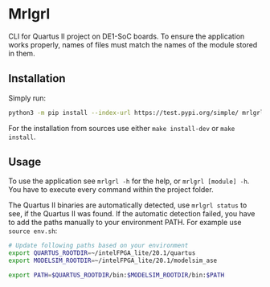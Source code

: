 # Mrlgrl
CLI for Quartus II project on DE1-SoC boards.
To ensure the application works properly,
names of files must match the names of the module stored in them.

## Installation
Simply run:
```sh
python3 -m pip install --index-url https://test.pypi.org/simple/ mrlgrl
```

For the installation from sources use either `make install-dev` or `make install`.

## Usage
To use the application see `mrlgrl -h` for the help, or `mrlgrl [module] -h`.
You have to execute every command within the project folder.

The Quartus II binaries are automatically detected, use `mrlgrl status` to see,
if the Quartus II was found. If the automatic detection failed, you have to
add the paths manually to your environment PATH. For example use `source env.sh`:
```sh
# Update following paths based on your environment
export QUARTUS_ROOTDIR=~/intelFPGA_lite/20.1/quartus
export MODELSIM_ROOTDIR=~/intelFPGA_lite/20.1/modelsim_ase

export PATH=$QUARTUS_ROOTDIR/bin:$MODELSIM_ROOTDIR/bin:$PATH
```
